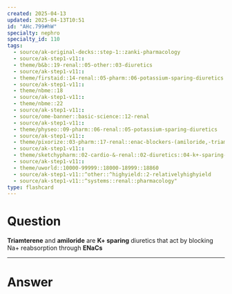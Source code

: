 ```yaml
---
created: 2025-04-13
updated: 2025-04-13T10:51
id: "AHc.799#hW"
specialty: nephro
specialty_id: 110
tags:
  - source/ak-original-decks::step-1::zanki-pharmacology
  - source/ak-step1-v11::
  - theme/b&b::19-renal::05-other::03-diuretics
  - source/ak-step1-v11::
  - theme/firstaid::14-renal::05-pharm::06-potassium-sparing-diuretics
  - source/ak-step1-v11::
  - theme/nbme::18
  - source/ak-step1-v11::
  - theme/nbme::22
  - source/ak-step1-v11::
  - source/ome-banner::basic-science::12-renal
  - source/ak-step1-v11::
  - theme/physeo::09-pharm::06-renal::05-potassium-sparing-diuretics
  - source/ak-step1-v11::
  - theme/pixorize::03-pharm::17-renal::enac-blockers-(amiloride,-triamterene)
  - source/ak-step1-v11::
  - theme/sketchypharm::02-cardio-&-renal::02-diuretics::04-k+-sparing-diuretics
  - source/ak-step1-v11::
  - theme/uworld::10000-99999::18000-18999::18860
  - source/ak-step1-v11::^other::^highyield::2-relativelyhighyield
  - source/ak-step1-v11::^systems::renal::pharmacology"
type: flashcard
---
```


# Question
**Triamterene** and **amiloride** are **K+ sparing** diuretics that act by blocking Na+ reabsorption through **ENaCs**

---

# Answer
